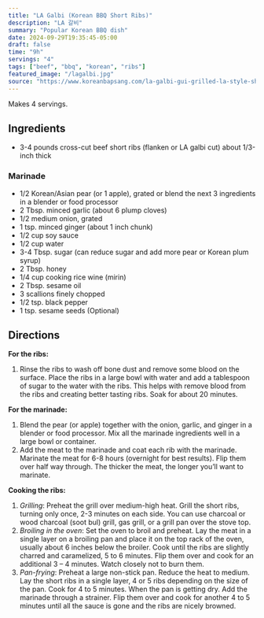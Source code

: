 ```yaml
---
title: "LA Galbi (Korean BBQ Short Ribs)"
description: "LA 갈비"
summary: "Popular Korean BBQ dish"
date: 2024-09-29T19:35:45-05:00
draft: false
time: "9h"
servings: "4"
tags: ["beef", "bbq", "korean", "ribs"]
featured_image: "/lagalbi.jpg"
source: "https://www.koreanbapsang.com/la-galbi-gui-grilled-la-style-short-ribs/"
---
```


Makes 4 servings.

## Ingredients

- 3-4 pounds cross-cut beef short ribs (flanken or LA galbi cut) about 1/3-inch thick

### Marinade

- 1/2 Korean/Asian pear (or 1 apple), grated or blend the next 3 ingredients in a blender or food processor
- 2 Tbsp. minced garlic (about 6 plump cloves)
- 1/2 medium onion, grated
- 1 tsp. minced ginger (about 1 inch chunk)
- 1/2 cup soy sauce
- 1/2 cup water
- 3-4 Tbsp. sugar (can reduce sugar and add more pear or Korean plum syrup)
- 2 Tbsp. honey
- 1/4 cup cooking rice wine (mirin)
- 2 Tbsp. sesame oil
- 3 scallions finely chopped
- 1/2 tsp. black pepper
- 1 tsp. sesame seeds (Optional)

## Directions

**For the ribs:**

1. Rinse the ribs to wash off bone dust and remove some blood on the surface. Place the ribs in a large bowl with water and add a tablespoon of sugar to the water with the ribs. This helps with remove blood from the ribs and creating better tasting ribs. Soak for about 20 minutes.

**For the marinade:**

1. Blend the pear (or apple) together with the onion, garlic, and ginger in a blender or food processor. Mix all the marinade ingredients well in a large bowl or container.
2. Add the meat to the marinade and coat each rib with the marinade. Marinate the meat for 6-8 hours (overnight for best results). Flip them over half way through. The thicker the meat, the longer you’ll want to marinate.

**Cooking the ribs:**
1. *Grilling*: Preheat the grill over medium-high heat. Grill the short ribs, turning only once, 2-3 minutes on each side. You can use charcoal or wood charcoal (soot bul) grill, gas grill, or a grill pan over the stove top.
2. *Broiling in the oven*: Set the oven to broil and preheat. Lay the meat in a single layer on a broiling pan and place it on the top rack of the oven, usually about 6 inches below the broiler. Cook until the ribs are slightly charred and caramelized, 5 to 6 minutes. Flip them over and cook for an additional 3 – 4 minutes. Watch closely not to burn them.
3. *Pan-frying*: Preheat a large non-stick pan. Reduce the heat to medium. Lay the short ribs in a single layer, 4 or 5 ribs depending on the size of the pan. Cook for 4 to 5 minutes. When the pan is getting dry. Add the marinade through a strainer. Flip them over and cook for another 4 to 5 minutes until all the sauce is gone and the ribs are nicely browned.